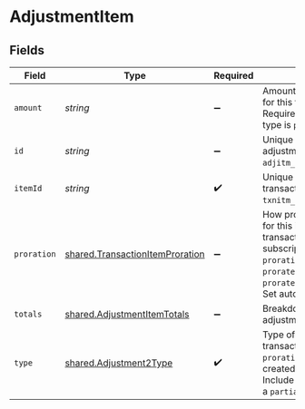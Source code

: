 # AdjustmentItem


## Fields

| Field                                                                                                                                                                                                                                     | Type                                                                                                                                                                                                                                      | Required                                                                                                                                                                                                                                  | Description                                                                                                                                                                                                                               | Example                                                                                                                                                                                                                                   |
| ----------------------------------------------------------------------------------------------------------------------------------------------------------------------------------------------------------------------------------------- | ----------------------------------------------------------------------------------------------------------------------------------------------------------------------------------------------------------------------------------------- | ----------------------------------------------------------------------------------------------------------------------------------------------------------------------------------------------------------------------------------------- | ----------------------------------------------------------------------------------------------------------------------------------------------------------------------------------------------------------------------------------------- | ----------------------------------------------------------------------------------------------------------------------------------------------------------------------------------------------------------------------------------------- |
| `amount`                                                                                                                                                                                                                                  | *string*                                                                                                                                                                                                                                  | :heavy_minus_sign:                                                                                                                                                                                                                        | Amount adjusted before tax for this transaction item. Required when adjustment type is `partial`.                                                                                                                                         |                                                                                                                                                                                                                                           |
| `id`                                                                                                                                                                                                                                      | *string*                                                                                                                                                                                                                                  | :heavy_minus_sign:                                                                                                                                                                                                                        | Unique Paddle ID for this adjustment item, prefixed with `adjitm_`.                                                                                                                                                                       | adjitm_01gw4rs4kex0prncwfne87ft8x                                                                                                                                                                                                         |
| `itemId`                                                                                                                                                                                                                                  | *string*                                                                                                                                                                                                                                  | :heavy_check_mark:                                                                                                                                                                                                                        | Unique Paddle ID for this transaction item, prefixed with `txnitm_`.                                                                                                                                                                      | txnitm_01gm302t81w94gyjpjpqypkzkf                                                                                                                                                                                                         |
| `proration`                                                                                                                                                                                                                               | [shared.TransactionItemProration](../../models/shared/transactionitemproration.md)                                                                                                                                                        | :heavy_minus_sign:                                                                                                                                                                                                                        | How proration was calculated for this item. Populated when a transaction is created from a subscription change, where `proration_billing_mode` was `prorated_immediately` or `prorated_next_billing_period`. Set automatically by Paddle. |                                                                                                                                                                                                                                           |
| `totals`                                                                                                                                                                                                                                  | [shared.AdjustmentItemTotals](../../models/shared/adjustmentitemtotals.md)                                                                                                                                                                | :heavy_minus_sign:                                                                                                                                                                                                                        | Breakdown of the total for an adjustment item.                                                                                                                                                                                            |                                                                                                                                                                                                                                           |
| `type`                                                                                                                                                                                                                                    | [shared.Adjustment2Type](../../models/shared/adjustment2type.md)                                                                                                                                                                          | :heavy_check_mark:                                                                                                                                                                                                                        | Type of adjustment for this transaction item. `tax` and `proration` are automatically created by Paddle. <br/>Include `amount` when creating a `partial` adjustment.                                                                      | full                                                                                                                                                                                                                                      |